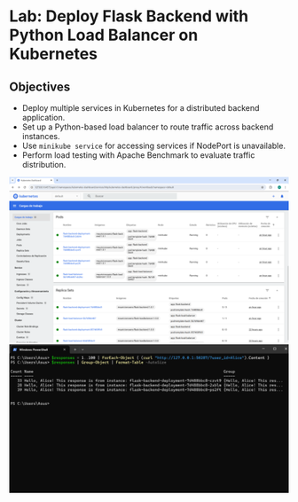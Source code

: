 # Lab: Deploy Flask Backend with Python Load Balancer on Kubernetes

## Objectives

- Deploy multiple services in Kubernetes for a distributed backend application.
- Set up a Python-based load balancer to route traffic across backend instances.
- Use `minikube service` for accessing services if NodePort is unavailable.
- Perform load testing with Apache Benchmark to evaluate traffic distribution.

![a](Screenshots/1.png)
![a](Screenshots/2.png)
